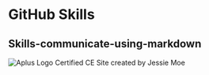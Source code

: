 # GitHub Skills
## Skills-communicate-using-markdown

![Aplus Logo Certified CE](https://github.com/user-attachments/assets/d9860e9d-1c97-4b90-8689-b8bcc9661421)
Site created by Jessie Moe
